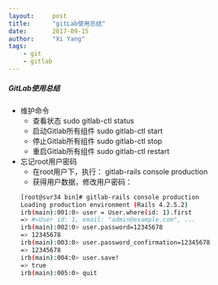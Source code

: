 ```yaml
---
layout:     post
title:      "gitLab使用总结"
date:       2017-09-15 
author:     "Xi Yang"
tags: 
    - git
    - gitlab
---
```


##### GitLab使用总结
- 维护命令
	* 查看状态 sudo gitlab-ctl status
	* 启动Gitlab所有组件 sudo gitlab-ctl start
	* 停止Gitlab所有组件 sudo gitlab-ctl stop
	* 重启Gitlab所有组件 sudo gitlab-ctl restart
- 忘记root用户密码
	* 在root用户下，执行： gitlab-rails console production
	* 获得用户数据，修改用户密码：
	```bash
	[root@svr34 bin]# gitlab-rails console production
	Loading production environment (Rails 4.2.5.2)
	irb(main):001:0> user = User.where(id: 1).first
	=> #<User id: 1, email: "admin@example.com", ...
	irb(main):002:0> user.password=12345678
	=> 12345678
	irb(main):003:0> user.password_confirmation=12345678
	=> 12345678
	irb(main):004:0> user.save!
	=> true
	irb(main):005:0> quit
	```
